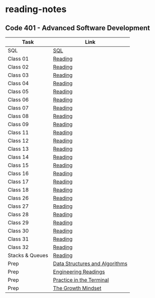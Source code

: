 # reading-notes
## Code 401 - Advanced Software Development 

| Task | Link |
| --- | ----------- |
| SQL | [SQL](./sql.md) |
| Class 01| [Reading ](./Class1.md) |
| Class 02| [Reading ](./Class2.md) |
| Class 03| [Reading ](./Class3.md) |
| Class 04| [Reading ](./Class4.md) |
| Class 05| [Reading ](./Class5.md) |
| Class 06| [Reading ](./Class6.md) |
| Class 07| [Reading ](./Class7.md) |
| Class 08| [Reading ](./Class8.md) |
| Class 09| [Reading ](./Class9.md) |
| Class 11| [Reading ](./Class11.md) |
| Class 12| [Reading ](./Class12.md) |
| Class 13| [Reading ](./Class13.md) |
| Class 14| [Reading ](./Class14.md) |
| Class 15| [Reading ](./Class15.md) |
| Class 16| [Reading ](./Class16.md) |
| Class 17| [Reading ](./Class17.md) |
| Class 18| [Reading ](./Class18.md) |
| Class 26| [Reading ](./Class26.md) |
| Class 27| [Reading ](./Class27.md) |
| Class 28| [Reading ](./Class28.md) |
| Class 29| [Reading ](./Class29.md) |
| Class 30| [Reading ](./Class30.md) |
| Class 31| [Reading ](./Class31.md) |
| Class 32| [Reading ](./Class32.md) |
| Stacks & Queues| [Reading ](./Stacks%20%26%20Queues.md) |
| Prep| [Data Structures and Algorithms](./Data%20Structures%20and%20Algorithms.md) |
| Prep| [Engineering Readings](./Engineering%20Readings.md) |
| Prep| [Practice in the Terminal](./Practice%20in%20the%20Terminal.md) |
| Prep| [The Growth Mindset](./The%20Growth%20Mindset.md) |